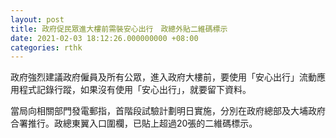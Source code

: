 ```yaml
---
layout: post
title: 政府促民眾進大樓前需裝安心出行　政總外貼二維碼標示
date: 2021-02-03 18:12:26.000000000 +08:00
categories: rthk
---
```


政府強烈建議政府僱員及所有公眾，進入政府大樓前，要使用「安心出行」流動應用程式記錄行蹤，如果沒有使用「安心出行」，就要留下資料。

當局向相關部門發電郵指，首階段試驗計劃明日實施，分別在政府總部及大埔政府合署推行。政總東翼入口圍欄，已貼上超過20張的二維碼標示。
